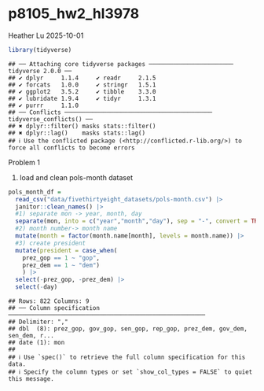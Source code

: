 p8105_hw2_hl3978
================
Heather Lu
2025-10-01

``` r
library(tidyverse)
```

    ## ── Attaching core tidyverse packages ──────────────────────── tidyverse 2.0.0 ──
    ## ✔ dplyr     1.1.4     ✔ readr     2.1.5
    ## ✔ forcats   1.0.0     ✔ stringr   1.5.1
    ## ✔ ggplot2   3.5.2     ✔ tibble    3.3.0
    ## ✔ lubridate 1.9.4     ✔ tidyr     1.3.1
    ## ✔ purrr     1.1.0     
    ## ── Conflicts ────────────────────────────────────────── tidyverse_conflicts() ──
    ## ✖ dplyr::filter() masks stats::filter()
    ## ✖ dplyr::lag()    masks stats::lag()
    ## ℹ Use the conflicted package (<http://conflicted.r-lib.org/>) to force all conflicts to become errors

Problem 1

1)  load and clean pols-month dataset

``` r
pols_month_df = 
  read_csv("data/fivethirtyeight_datasets/pols-month.csv") |> 
  janitor::clean_names() |> 
  #1) separate mon -> year, month, day
  separate(mon, into = c("year","month","day"), sep = "-", convert = TRUE) |>
  #2) month number-> month name
  mutate(month = factor(month.name[month], levels = month.name)) |> 
  #3) create president 
  mutate(president = case_when(
    prez_gop == 1 ~ "gop",
    prez_dem == 1 ~ "dem")
    ) |> 
  select(-prez_gop, -prez_dem) |> 
  select(-day)
```

    ## Rows: 822 Columns: 9
    ## ── Column specification ────────────────────────────────────────────────────────
    ## Delimiter: ","
    ## dbl  (8): prez_gop, gov_gop, sen_gop, rep_gop, prez_dem, gov_dem, sen_dem, r...
    ## date (1): mon
    ## 
    ## ℹ Use `spec()` to retrieve the full column specification for this data.
    ## ℹ Specify the column types or set `show_col_types = FALSE` to quiet this message.
